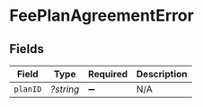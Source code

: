 # FeePlanAgreementError


## Fields

| Field              | Type               | Required           | Description        |
| ------------------ | ------------------ | ------------------ | ------------------ |
| `planID`           | *?string*          | :heavy_minus_sign: | N/A                |
